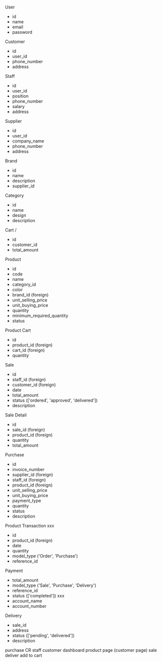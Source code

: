 User
- id
- name
- email
- password

Customer
- id
- user_id
- phone_number
- address

Staff
- id
- user_id
- position
- phone_number
- salary
- address

Supplier
- id
- user_id
- company_name
- phone_number
- address

Brand
- id
- name
- description
- supplier_id

Category
- id
- name
- design
- description

Cart /
- id
- customer_id
- total_amount

Product
- id
- code
- name
- category_id
- color
- brand_id (foreign)
- unit_selling_price
- unit_buying_price
- quantity
- minimum_required_quantity
- status

Product Cart
- id
- product_id (foreign)
- cart_id (foreign)
- quantity

Sale
- id
- staff_id (foreign)
- customer_id (foreign)
- date
- total_amount
- status (['ordered', 'approved', 'delivered'])
- description

Sale Detail
- id
- sale_id (foreign)
- product_id (foreign)
- quantity
- total_amount

Purchase
- id
- invoice_number
- supplier_id (foreign)
- staff_id (foreign)
- product_id (foreign)
- unit_selling_price
- unit_buying_price
- payment_type
- quantity
- status
- description

Product Transaction xxx
- id
- product_id (foreign)
- date
- quantity
- model_type ('Order', 'Purchase')
- reference_id

Payment
- total_amount
- model_type ('Sale', 'Purchase', 'Delivery')
- reference_id
- status (['completed']) xxx
- account_name
- account_number

Delivery
- sale_id
- address
- status (['pending', 'delivered'])
- description


purchase CR
staff
customer
dashboard
product page (customer page)
sale
deliver
add to cart